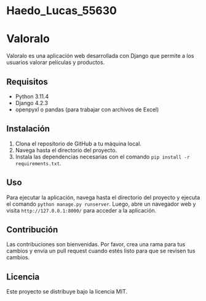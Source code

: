 # Haedo_Lucas_55630
# Valoralo

Valoralo es una aplicación web desarrollada con Django que permite a los usuarios valorar películas y productos.

## Requisitos

- Python 3.11.4
- Django 4.2.3
- openpyxl o pandas (para trabajar con archivos de Excel)

## Instalación

1. Clona el repositorio de GitHub a tu máquina local.
2. Navega hasta el directorio del proyecto.
3. Instala las dependencias necesarias con el comando `pip install -r requirements.txt`.

## Uso

Para ejecutar la aplicación, navega hasta el directorio del proyecto y ejecuta el comando `python manage.py runserver`. Luego, abre un navegador web y visita `http://127.0.0.1:8000/` para acceder a la aplicación.

## Contribución

Las contribuciones son bienvenidas. Por favor, crea una rama para tus cambios y envía un pull request cuando estés listo para que se revisen tus cambios.

## Licencia

Este proyecto se distribuye bajo la licencia MIT.
